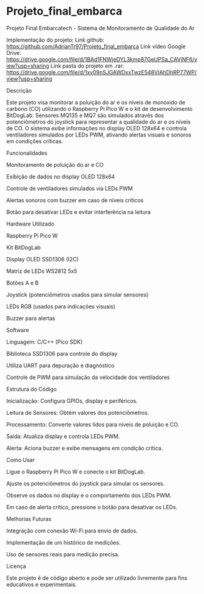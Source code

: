# Projeto_final_embarca
Projeto Final Embarcatech - Sistema de Monitoramento de Qualidade do Ar

Implementação do projeto:
Link github: https://github.com/AdrianTr97/Projeto_final_embarca
Link vídeo Google Drive: https://drive.google.com/file/d/1BAd1FNWjeDYL3kmp87GeUPSa_CAVjNF6/view?usp=sharing
Link pasta do projeto em .rar:
https://drive.google.com/file/d/1xv09nSJGAWDxxTwzE548VIAhDhRP77WP/view?usp=sharing


Descrição

Este projeto visa monitorar a poluição do ar e os níveis de monóxido de carbono (CO) utilizando o Raspberry Pi Pico W e o kit de desenvolvimento BitDogLab. Sensores MQ135 e MQ7 são simulados através dos potenciômetros do joystick para representar a qualidade do ar e os níveis de CO. O sistema exibe informações no display OLED 128x64 e controla ventiladores simulados por LEDs PWM, ativando alertas visuais e sonoros em condições críticas.

Funcionalidades

Monitoramento de poluição do ar e CO

Exibição de dados no display OLED 128x64

Controle de ventiladores simulados via LEDs PWM

Alertas sonoros com buzzer em caso de níveis críticos

Botão para desativar LEDs e evitar interferência na leitura

Hardware Utilizado

Raspberry Pi Pico W

Kit BitDogLab

Display OLED SSD1306 (I2C)

Matriz de LEDs WS2812 5x5

Botões A e B

Joystick (potenciômetros usados para simular sensores)

LEDs RGB (usados para indicações visuais)

Buzzer para alertas

Software

Linguagem: C/C++ (Pico SDK)

Biblioteca SSD1306 para controle do display

Utiliza UART para depuração e diagnóstico

Controle de PWM para simulação da velocidade dos ventiladores

Estrutura do Código

Inicialização: Configura GPIOs, display e periféricos.

Leitura de Sensores: Obtém valores dos potenciômetros.

Processamento: Converte valores lidos para níveis de poluição e CO.

Saída: Atualiza display e controla LEDs PWM.

Alerta: Aciona buzzer e exibe mensagens em condição crítica.

Como Usar

Ligue o Raspberry Pi Pico W e conecte o kit BitDogLab.

Ajuste os potenciômetros do joystick para simular os sensores.

Observe os dados no display e o comportamento dos LEDs PWM.

Em caso de alerta crítico, pressione o botão para desativar os LEDs.

Melhorias Futuras

Integração com conexão Wi-Fi para envio de dados.

Implementação de um histórico de medições.

Uso de sensores reais para medição precisa.

Licença

Este projeto é de código aberto e pode ser utilizado livremente para fins educativos e experimentais.


